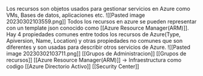 Los recursos son objetos usados para gestionar servicios en Azure como VMs, Bases de datos, aplicaciones etc.
![[Pasted image 20230302103559.png]]
Todos los recursos en azure se pueden representar con un template json conocido como [[Azure Resource Manager(ARM)]]. Hay 4 propiedades comunes entre todos los recursos de Azure(Type, Apiversion, Name, Location) y otras propiedades no comunes que son diferentes y son usadas para describir otros servicios de Azure.
![[Pasted image 20230302103711.png]]
[[Grupos de Administracion]]
[[Grupos de recursos]]
[[Azure Resource Manager(ARM)]] -> Infraestructura como codigo
[[Azure Directorio Activo]]
[[Security Center]]